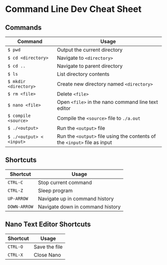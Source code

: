 # Command Line Dev Cheat Sheet

## Commands

Command | Usage
--- | ---
```$ pwd``` | Output the current directory
```$ cd <directory>``` | Navigate to `<directory>`
```$ cd ..``` | Navigate to parent directory
```$ ls``` | List directory contents
```$ mkdir <directory>``` | Create new directory named `<directory>`
```$ rm <file>``` | Delete `<file>`
```$ nano <file>``` | Open `<file>` in the nano command line text editor
```$ compile <source>``` | Compile the `<source>` file to `./a.out`
```$ ./<output>``` | Run the `<output>` file
```$ ./<output> < <input>``` | Run the `<output>` file using the contents of the `<input>` file as input

## Shortcuts

Shortcut | Usage
--- | ---
```CTRL-C``` | Stop current command
```CTRL-Z``` | Sleep program
```UP-ARROW``` | Navigate up in command history
```DOWN-ARROW``` | Navigate down in command history


## Nano Text Editor Shortcuts

Shortcut | Usage
--- | ---
```CTRL-O``` | Save the file
```CTRL-X``` | Close Nano